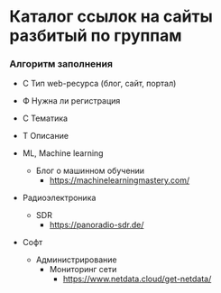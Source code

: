 # Каталог ссылок на сайты разбитый по группам

### Алгоритм заполнения

- С Тип web-ресурса (блог, сайт, портал)
- Ф Нужна ли регистрация
- С Тематика
- Т Описание

- ML, Machine learning
  - Блог о машинном обучении
    - https://machinelearningmastery.com/
- Радиоэлектроника
  - SDR
    - https://panoradio-sdr.de/
- Софт
  - Администрирование
    - Мониторинг сети
      - https://www.netdata.cloud/get-netdata/